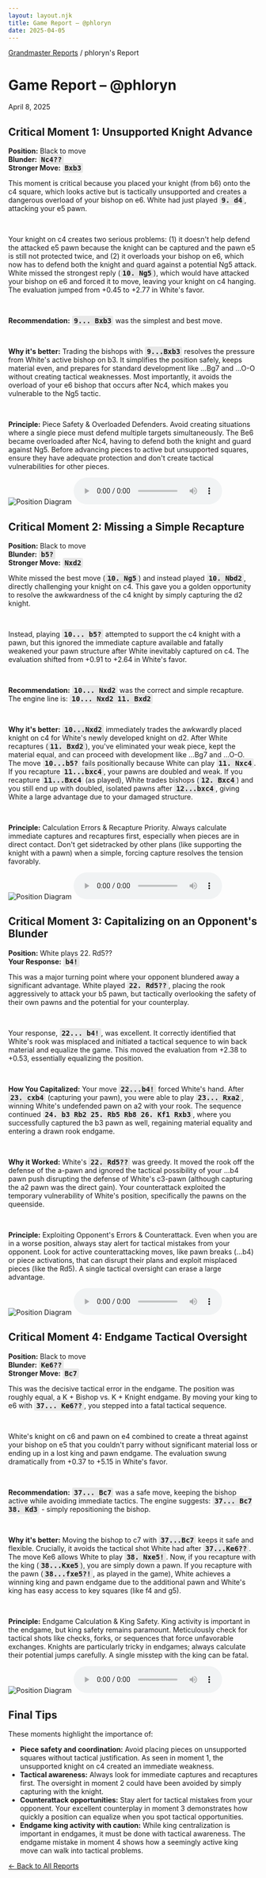 ```yaml
---
layout: layout.njk
title: Game Report – @phloryn
date: 2025-04-05
---
```


<p class="breadcrumb"><a href="/">Grandmaster Reports</a> / phloryn's Report</p>

<div class="report-header">
  <h1 class="player-name">Game Report – @phloryn</h1>
  <p class="report-date">April 8, 2025</p>
</div>

<div class="critical-moments">
  <div class="moment-card">
    <div class="moment-header">
      <h2>Critical Moment 1: Unsupported Knight Advance</h2>
    </div>
    <div class="moment-content">
      <p><strong>Position:</strong> Black to move<br>
      <strong>Blunder:</strong> <span style="background-color: #e8e8e8; padding: 2px 4px; border-radius: 3px; font-family: monospace; font-weight: 600;">Nc4??</span><br>
      <strong>Stronger Move:</strong> <span style="background-color: #e8e8e8; padding: 2px 4px; border-radius: 3px; font-family: monospace; font-weight: 600;">Bxb3</span></p>
      <div class="coach-feedback">
        <p>This moment is critical because you placed your knight (from b6) onto the c4 square, which looks active but is tactically unsupported and creates a dangerous overload of your bishop on e6. White had just played <span style="background-color: #e8e8e8; padding: 2px 4px; border-radius: 3px; font-family: monospace; font-weight: 600;">9. d4</span>, attacking your e5 pawn.</p>
        <br>
        <p>Your knight on c4 creates two serious problems: (1) it doesn't help defend the attacked e5 pawn because the knight can be captured and the pawn e5 is still not protected twice, and (2) it overloads your bishop on e6, which now has to defend both the knight and guard against a potential Ng5 attack. White missed the strongest reply (<span style="background-color: #e8e8e8; padding: 2px 4px; border-radius: 3px; font-family: monospace; font-weight: 600;">10. Ng5</span>), which would have attacked your bishop on e6 and forced it to move, leaving your knight on c4 hanging. The evaluation jumped from +0.45 to +2.77 in White's favor.</p>
        <br>
        <p><strong>Recommendation:</strong> <span style="background-color: #e8e8e8; padding: 2px 4px; border-radius: 3px; font-family: monospace; font-weight: 600;">9... Bxb3</span> was the simplest and best move.</p>
        <br>
        <p><strong>Why it's better:</strong> Trading the bishops with <span style="background-color: #e8e8e8; padding: 2px 4px; border-radius: 3px; font-family: monospace; font-weight: 600;">9...Bxb3</span> resolves the pressure from White's active bishop on b3. It simplifies the position safely, keeps material even, and prepares for standard development like ...Bg7 and ...O-O without creating tactical weaknesses. Most importantly, it avoids the overload of your e6 bishop that occurs after Nc4, which makes you vulnerable to the Ng5 tactic.</p>
        <br>
        <p><strong>Principle:</strong> Piece Safety & Overloaded Defenders. Avoid creating situations where a single piece must defend multiple targets simultaneously. The Be6 became overloaded after Nc4, having to defend both the knight and guard against Ng5. Before advancing pieces to active but unsupported squares, ensure they have adequate protection and don't create tactical vulnerabilities for other pieces.</p>
      </div>
      <img class="moment-diagram" src="/images/phloryn/image1.png" alt="Position Diagram">
      <audio controls class="moment-audio">
        <source src="/audio/phloryn/audio1.mp3" type="audio/mpeg">
        Your browser does not support the audio element.
      </audio>
    </div>
  </div>

  <div class="moment-card">
    <div class="moment-header">
      <h2>Critical Moment 2: Missing a Simple Recapture</h2>
    </div>
    <div class="moment-content">
      <p><strong>Position:</strong> Black to move<br>
      <strong>Blunder:</strong> <span style="background-color: #e8e8e8; padding: 2px 4px; border-radius: 3px; font-family: monospace; font-weight: 600;">b5?</span><br>
      <strong>Stronger Move:</strong> <span style="background-color: #e8e8e8; padding: 2px 4px; border-radius: 3px; font-family: monospace; font-weight: 600;">Nxd2</span></p>
      <div class="coach-feedback">
        <p>White missed the best move (<span style="background-color: #e8e8e8; padding: 2px 4px; border-radius: 3px; font-family: monospace; font-weight: 600;">10. Ng5</span>) and instead played <span style="background-color: #e8e8e8; padding: 2px 4px; border-radius: 3px; font-family: monospace; font-weight: 600;">10. Nbd2</span>, directly challenging your knight on c4. This gave you a golden opportunity to resolve the awkwardness of the c4 knight by simply capturing the d2 knight.</p>
        <br>
        <p>Instead, playing <span style="background-color: #e8e8e8; padding: 2px 4px; border-radius: 3px; font-family: monospace; font-weight: 600;">10... b5?</span> attempted to support the c4 knight with a pawn, but this ignored the immediate capture available and fatally weakened your pawn structure after White inevitably captured on c4. The evaluation shifted from +0.91 to +2.64 in White's favor.</p>
        <br>
        <p><strong>Recommendation:</strong> <span style="background-color: #e8e8e8; padding: 2px 4px; border-radius: 3px; font-family: monospace; font-weight: 600;">10... Nxd2</span> was the correct and simple recapture. The engine line is: <span style="background-color: #e8e8e8; padding: 2px 4px; border-radius: 3px; font-family: monospace; font-weight: 600;">10... Nxd2 11. Bxd2</span></p>
        <br>
        <p><strong>Why it's better:</strong> <span style="background-color: #e8e8e8; padding: 2px 4px; border-radius: 3px; font-family: monospace; font-weight: 600;">10...Nxd2</span> immediately trades the awkwardly placed knight on c4 for White's newly developed knight on d2. After White recaptures (<span style="background-color: #e8e8e8; padding: 2px 4px; border-radius: 3px; font-family: monospace; font-weight: 600;">11. Bxd2</span>), you've eliminated your weak piece, kept the material equal, and can proceed with development like ...Bg7 and ...O-O. The move <span style="background-color: #e8e8e8; padding: 2px 4px; border-radius: 3px; font-family: monospace; font-weight: 600;">10...b5?</span> fails positionally because White can play <span style="background-color: #e8e8e8; padding: 2px 4px; border-radius: 3px; font-family: monospace; font-weight: 600;">11. Nxc4</span>. If you recapture <span style="background-color: #e8e8e8; padding: 2px 4px; border-radius: 3px; font-family: monospace; font-weight: 600;">11...bxc4</span>, your pawns are doubled and weak. If you recapture <span style="background-color: #e8e8e8; padding: 2px 4px; border-radius: 3px; font-family: monospace; font-weight: 600;">11...Bxc4</span> (as played), White trades bishops (<span style="background-color: #e8e8e8; padding: 2px 4px; border-radius: 3px; font-family: monospace; font-weight: 600;">12. Bxc4</span>) and you still end up with doubled, isolated pawns after <span style="background-color: #e8e8e8; padding: 2px 4px; border-radius: 3px; font-family: monospace; font-weight: 600;">12...bxc4</span>, giving White a large advantage due to your damaged structure.</p>
        <br>
        <p><strong>Principle:</strong> Calculation Errors & Recapture Priority. Always calculate immediate captures and recaptures first, especially when pieces are in direct contact. Don't get sidetracked by other plans (like supporting the knight with a pawn) when a simple, forcing capture resolves the tension favorably.</p>
      </div>
      <img class="moment-diagram" src="/images/phloryn/image2.png" alt="Position Diagram">
      <audio controls class="moment-audio">
        <source src="/audio/phloryn/audio2.mp3" type="audio/mpeg">
        Your browser does not support the audio element.
      </audio>
    </div>
  </div>

  <div class="moment-card">
    <div class="moment-header">
      <h2>Critical Moment 3: Capitalizing on an Opponent's Blunder</h2>
    </div>
    <div class="moment-content">
      <p><strong>Position:</strong> White plays 22. Rd5??<br>
      <strong>Your Response:</strong> <span style="background-color: #e8e8e8; padding: 2px 4px; border-radius: 3px; font-family: monospace; font-weight: 600;">b4!</span></p>
      <div class="coach-feedback">
        <p>This was a major turning point where your opponent blundered away a significant advantage. White played <span style="background-color: #e8e8e8; padding: 2px 4px; border-radius: 3px; font-family: monospace; font-weight: 600;">22. Rd5??</span>, placing the rook aggressively to attack your b5 pawn, but tactically overlooking the safety of their own pawns and the potential for your counterplay.</p>
        <br>
        <p>Your response, <span style="background-color: #e8e8e8; padding: 2px 4px; border-radius: 3px; font-family: monospace; font-weight: 600;">22... b4!</span>, was excellent. It correctly identified that White's rook was misplaced and initiated a tactical sequence to win back material and equalize the game. This moved the evaluation from +2.38 to +0.53, essentially equalizing the position.</p>
        <br>
        <p><strong>How You Capitalized:</strong> Your move <span style="background-color: #e8e8e8; padding: 2px 4px; border-radius: 3px; font-family: monospace; font-weight: 600;">22...b4!</span> forced White's hand. After <span style="background-color: #e8e8e8; padding: 2px 4px; border-radius: 3px; font-family: monospace; font-weight: 600;">23. cxb4</span> (capturing your pawn), you were able to play <span style="background-color: #e8e8e8; padding: 2px 4px; border-radius: 3px; font-family: monospace; font-weight: 600;">23... Rxa2</span>, winning White's undefended pawn on a2 with your rook. The sequence continued <span style="background-color: #e8e8e8; padding: 2px 4px; border-radius: 3px; font-family: monospace; font-weight: 600;">24. b3 Rb2 25. Rb5 Rb8 26. Kf1 Rxb3</span>, where you successfully captured the b3 pawn as well, regaining material equality and entering a drawn rook endgame.</p>
        <br>
        <p><strong>Why it Worked:</strong> White's <span style="background-color: #e8e8e8; padding: 2px 4px; border-radius: 3px; font-family: monospace; font-weight: 600;">22. Rd5??</span> was greedy. It moved the rook off the defense of the a-pawn and ignored the tactical possibility of your ...b4 pawn push disrupting the defense of White's c3-pawn (although capturing the a2 pawn was the direct gain). Your counterattack exploited the temporary vulnerability of White's position, specifically the pawns on the queenside.</p>
        <br>
        <p><strong>Principle:</strong> Exploiting Opponent's Errors & Counterattack. Even when you are in a worse position, always stay alert for tactical mistakes from your opponent. Look for active counterattacking moves, like pawn breaks (...b4) or piece activations, that can disrupt their plans and exploit misplaced pieces (like the Rd5). A single tactical oversight can erase a large advantage.</p>
      </div>
      <img class="moment-diagram" src="/images/phloryn/image3.png" alt="Position Diagram">
      <audio controls class="moment-audio">
        <source src="/audio/phloryn/audio3.mp3" type="audio/mpeg">
        Your browser does not support the audio element.
      </audio>
    </div>
  </div>

  <div class="moment-card">
    <div class="moment-header">
      <h2>Critical Moment 4: Endgame Tactical Oversight</h2>
    </div>
    <div class="moment-content">
      <p><strong>Position:</strong> Black to move<br>
      <strong>Blunder:</strong> <span style="background-color: #e8e8e8; padding: 2px 4px; border-radius: 3px; font-family: monospace; font-weight: 600;">Ke6??</span><br>
      <strong>Stronger Move:</strong> <span style="background-color: #e8e8e8; padding: 2px 4px; border-radius: 3px; font-family: monospace; font-weight: 600;">Bc7</span></p>
      <div class="coach-feedback">
        <p>This was the decisive tactical error in the endgame. The position was roughly equal, a K + Bishop vs. K + Knight endgame. By moving your king to e6 with <span style="background-color: #e8e8e8; padding: 2px 4px; border-radius: 3px; font-family: monospace; font-weight: 600;">37... Ke6??</span>, you stepped into a fatal tactical sequence.</p>
        <br>
        <p>White's knight on c6 and pawn on e4 combined to create a threat against your bishop on e5 that you couldn't parry without significant material loss or ending up in a lost king and pawn endgame. The evaluation swung dramatically from +0.37 to +5.15 in White's favor.</p>
        <br>
        <p><strong>Recommendation:</strong> <span style="background-color: #e8e8e8; padding: 2px 4px; border-radius: 3px; font-family: monospace; font-weight: 600;">37... Bc7</span> was a safe move, keeping the bishop active while avoiding immediate tactics. The engine suggests: <span style="background-color: #e8e8e8; padding: 2px 4px; border-radius: 3px; font-family: monospace; font-weight: 600;">37... Bc7 38. Kd3</span> - simply repositioning the bishop.</p>
        <br>
        <p><strong>Why it's better:</strong> Moving the bishop to c7 with <span style="background-color: #e8e8e8; padding: 2px 4px; border-radius: 3px; font-family: monospace; font-weight: 600;">37...Bc7</span> keeps it safe and flexible. Crucially, it avoids the tactical shot White had after <span style="background-color: #e8e8e8; padding: 2px 4px; border-radius: 3px; font-family: monospace; font-weight: 600;">37...Ke6??</span>. The move Ke6 allows White to play <span style="background-color: #e8e8e8; padding: 2px 4px; border-radius: 3px; font-family: monospace; font-weight: 600;">38. Nxe5!</span>. Now, if you recapture with the king (<span style="background-color: #e8e8e8; padding: 2px 4px; border-radius: 3px; font-family: monospace; font-weight: 600;">38...Kxe5</span>), you are simply down a pawn. If you recapture with the pawn (<span style="background-color: #e8e8e8; padding: 2px 4px; border-radius: 3px; font-family: monospace; font-weight: 600;">38...fxe5?!</span>, as played in the game), White achieves a winning king and pawn endgame due to the additional pawn and White's king has easy access to key squares (like f4 and g5).</p>
        <br>
        <p><strong>Principle:</strong> Endgame Calculation & King Safety. King activity is important in the endgame, but king safety remains paramount. Meticulously check for tactical shots like checks, forks, or sequences that force unfavorable exchanges. Knights are particularly tricky in endgames; always calculate their potential jumps carefully. A single misstep with the king can be fatal.</p>
      </div>
      <img class="moment-diagram" src="/images/phloryn/image4.png" alt="Position Diagram">
      <audio controls class="moment-audio">
        <source src="/audio/phloryn/audio4.mp3" type="audio/mpeg">
        Your browser does not support the audio element.
      </audio>
    </div>
  </div>
</div>

<div class="tips-section">
  <h2>Final Tips</h2>
  <p>These moments highlight the importance of:</p>
  <ul class="tips-list">
    <li><strong>Piece safety and coordination:</strong> Avoid placing pieces on unsupported squares without tactical justification. As seen in moment 1, the unsupported knight on c4 created an immediate weakness.</li>
    <li><strong>Tactical awareness:</strong> Always look for immediate captures and recaptures first. The oversight in moment 2 could have been avoided by simply capturing with the knight.</li>
    <li><strong>Counterattack opportunities:</strong> Stay alert for tactical mistakes from your opponent. Your excellent counterplay in moment 3 demonstrates how quickly a position can equalize when you spot tactical opportunities.</li>
    <li><strong>Endgame king activity with caution:</strong> While king centralization is important in endgames, it must be done with tactical awareness. The endgame mistake in moment 4 shows how a seemingly active king move can walk into tactical problems.</li>
  </ul>
</div>

<p style="margin-bottom: 30px;"><a href="/" class="back-link">← Back to All Reports</a></p>
